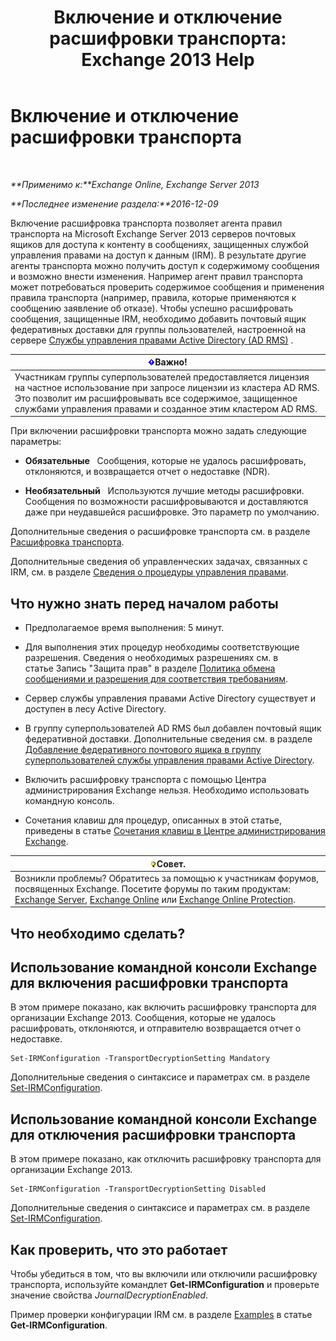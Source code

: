 ﻿---
title: 'Включение и отключение расшифровки транспорта: Exchange 2013 Help'
TOCTitle: Включение и отключение расшифровки транспорта
ms:assetid: 4663f54e-dd0a-4a42-983e-8765e2adc412
ms:mtpsurl: https://technet.microsoft.com/ru-ru/library/Dd638126(v=EXCHG.150)
ms:contentKeyID: 50487977
ms.date: 05/22/2018
mtps_version: v=EXCHG.150
ms.translationtype: MT
---

# Включение и отключение расшифровки транспорта

 

_**Применимо к:**Exchange Online, Exchange Server 2013_

_**Последнее изменение раздела:**2016-12-09_

Включение расшифровка транспорта позволяет агента правил транспорта на Microsoft Exchange Server 2013 серверов почтовых ящиков для доступа к контенту в сообщениях, защищенных службой управления правами на доступ к данным (IRM). В результате другие агенты транспорта можно получить доступ к содержимому сообщения и возможно внести изменения. Например агент правил транспорта может потребоваться проверить содержимое сообщения и применения правила транспорта (например, правила, которые применяются к сообщению заявление об отказе). Чтобы успешно расшифровать сообщения, защищенные IRM, необходимо добавить почтовый ящик федеративных доставки для группы пользователей, настроенной на сервере [Службы управления правами Active Directory (AD RMS)](https://technet.microsoft.com/en-us/library/hh831364.aspx) .

<table>
<thead>
<tr class="header">
<th><img src="images/Dd876857.important(EXCHG.150).gif" title="Важно" alt="Важно" />Важно!</th>
</tr>
</thead>
<tbody>
<tr class="odd">
<td>Участникам группы суперпользователей предоставляется лицензия на частное использование при запросе лицензии из кластера AD RMS. Это позволит им расшифровывать все содержимое, защищенное службами управления правами и созданное этим кластером AD RMS.</td>
</tr>
</tbody>
</table>


При включении расшифровки транспорта можно задать следующие параметры:

  - **Обязательные**   Сообщения, которые не удалось расшифровать, отклоняются, и возвращается отчет о недоставке (NDR).

  - **Необязательный**   Используются лучшие методы расшифровки. Сообщения по возможности расшифровываются и доставляются даже при неудавшейся расшифровке. Это параметр по умолчанию.

Дополнительные сведения о расшифровке транспорта см. в разделе [Расшифровка транспорта](transport-decryption-exchange-2013-help.md).

Дополнительные сведения об управленческих задачах, связанных с IRM, см. в разделе [Сведения о процедуры управления правами](information-rights-management-procedures-exchange-2013-help.md).

## Что нужно знать перед началом работы

  - Предполагаемое время выполнения: 5 минут.

  - Для выполнения этих процедур необходимы соответствующие разрешения. Сведения о необходимых разрешениях см. в статье Запись "Защита прав" в разделе [Политика обмена сообщениями и разрешения для соответствия требованиям](messaging-policy-and-compliance-permissions-exchange-2013-help.md).

  - Сервер службы управления правами Active Directory существует и доступен в лесу Active Directory.

  - В группу суперпользователей AD RMS был добавлен почтовый ящик федеративной доставки. Дополнительные сведения см. в разделе [Добавление федеративного почтового ящика в группу суперпользователей службы управления правами Active Directory](add-the-federation-mailbox-to-the-ad-rms-super-users-group-exchange-2013-help.md).

  - Включить расшифровку транспорта с помощью Центра администрирования Exchange нельзя. Необходимо использовать командную консоль.

  - Сочетания клавиш для процедур, описанных в этой статье, приведены в статье [Сочетания клавиш в Центре администрирования Exchange](keyboard-shortcuts-in-the-exchange-admin-center-exchange-online-protection-help.md).

<table>
<thead>
<tr class="header">
<th><img src="images/Bb124558.tip(EXCHG.150).gif" title="Совет" alt="Совет" />Совет.</th>
</tr>
</thead>
<tbody>
<tr class="odd">
<td>Возникли проблемы? Обратитесь за помощью к участникам форумов, посвященных Exchange. Посетите форумы по таким продуктам: <a href="https://go.microsoft.com/fwlink/p/?linkid=60612">Exchange Server</a>, <a href="https://go.microsoft.com/fwlink/p/?linkid=267542">Exchange Online</a> или <a href="https://go.microsoft.com/fwlink/p/?linkid=285351">Exchange Online Protection</a>.</td>
</tr>
</tbody>
</table>


## Что необходимо сделать?

## Использование командной консоли Exchange для включения расшифровки транспорта

В этом примере показано, как включить расшифровку транспорта для организации Exchange 2013. Сообщения, которые не удалось расшифровать, отклоняются, и отправителю возвращается отчет о недоставке.

    Set-IRMConfiguration -TransportDecryptionSetting Mandatory

Дополнительные сведения о синтаксисе и параметрах см. в разделе [Set-IRMConfiguration](https://technet.microsoft.com/ru-ru/library/dd979792\(v=exchg.150\)).

## Использование командной консоли Exchange для отключения расшифровки транспорта

В этом примере показано, как отключить расшифровку транспорта для организации Exchange 2013.

    Set-IRMConfiguration -TransportDecryptionSetting Disabled

Дополнительные сведения о синтаксисе и параметрах см. в разделе [Set-IRMConfiguration](https://technet.microsoft.com/ru-ru/library/dd979792\(v=exchg.150\)).

## Как проверить, что это работает

Чтобы убедиться в том, что вы включили или отключили расшифровку транспорта, используйте командлет **Get-IRMConfiguration** и проверьте значение свойства *JournalDecryptionEnabled*.

Пример проверки конфигурации IRM см. в разделе [Examples](https://technet.microsoft.com/ru-ru/e1821219-fe18-4642-a9c2-58eb0aadd61a\(exchg.150\)#examples) в статье **Get-IRMConfiguration**.

